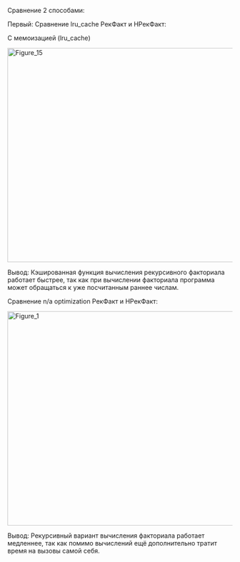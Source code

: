 Сравнение 2 способами: 

Первый:
Сравнение lru_cache РекФакт и НРекФакт:

С мемоизацией (lru_cache)

<img width="640" height="480" alt="Figure_15" src="https://github.com/user-attachments/assets/39dd2d57-8226-41b4-b676-61e6328f8c5f" />

Вывод: Кэшированная функция вычисления рекурсивного факториала работает быстрее, так как при вычислении факториала программа может обращаться к уже посчитанным раннее числам.

Сравнение n/a optimization РекФакт и НРекФакт️:

<img width="640" height="480" alt="Figure_1" src="https://github.com/user-attachments/assets/5b933730-e3f5-4a29-b417-55d93380d755" />

Вывод: Рекурcивный вариант вычисления факториала работает медленнее, так как помимо вычислений ещё дополнительно тратит время на вызовы самой себя.

